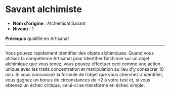 # Savant alchimiste

 * **Nom d'origine** : Alchemical Savant
 * **Niveau** : 1


<p><strong>Prérequis</strong> qualifié en Artisanat</p>
<hr>
<p>Vous pouvez rapidement identifier des objets alchimiques. Quand vous utilisez la compétence Artisanat pour Identifier l’alchimie sur un objet alchimique que vous tenez, vous pouvez effectuer ceci comme une action unique avec les traits concentration et manipulation au lieu d’y consacrer 10 min. Si vous connaissez la formule de l’objet que vous cherchez à identifier, vous gagnez un bonus de circonstances de +2 à votre test et, si vous obtenez un échec critique, celui-ci se transforme en échec simple.</p>